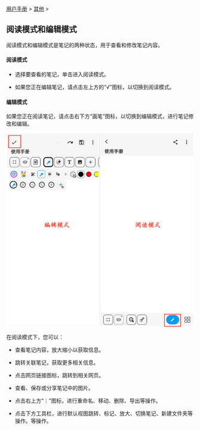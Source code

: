 [用户手册](/dragonnest/drawnote/manual) > [其他](/dragonnest/drawnote/manual/other) >

阅读模式和编辑模式
---
阅读模式和编辑模式是笔记的两种状态，用于查看和修改笔记内容。

#### 阅读模式
- 选择要查看的笔记，单击进入阅读模式。

- 如果您正在编辑笔记，请点击左上方的“√”图标，以切换到阅读模式。

#### 编辑模式
如果您正在阅读笔记，请点击右下方“画笔”图标，以切换到编辑模式，进行笔记修改和编辑。

![](imgs/reading_mode_and_editing_mode.png)

在阅读模式下，您可以：

- 查看笔记内容，放大缩小以获取信息。

- 跳转关联笔记，获取更多相关信息。

- 点击网页链接图标，跳转到相关网页。

- 查看、保存或分享笔记中的图片。

- 点击右上方“⋮”图标，进行重命名、移动、删除、导出等操作。

- 点击下方工具栏，进行默认视图跳转、标记、放大、切换笔记、新建文件夹等操作。等操作。